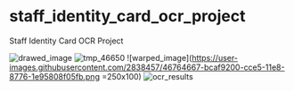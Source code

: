# staff_identity_card_ocr_project
Staff Identity Card OCR Project


![drawed_image](https://user-images.githubusercontent.com/2838457/46764665-bcaf9200-cce5-11e8-8f4c-192f4281a681.png)
![tmp_46650](https://user-images.githubusercontent.com/2838457/46764666-bcaf9200-cce5-11e8-8684-ddbd1a8d5339.png)
![warped_image](https://user-images.githubusercontent.com/2838457/46764667-bcaf9200-cce5-11e8-8776-1e95808f05fb.png =250x100)
![ocr_results](https://user-images.githubusercontent.com/2838457/46764718-e4065f00-cce5-11e8-94d3-234c76625a57.png)
